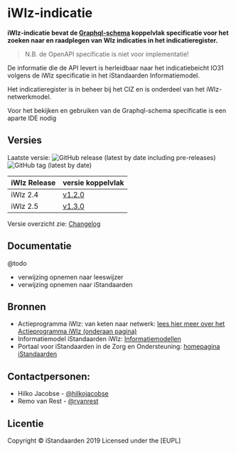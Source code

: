 # iWlz-indicatie
**iWlz-indicatie bevat de [Graphql-schema](/gql-specificatie) koppelvlak specificatie voor het zoeken naar en raadplegen van Wlz indicaties in het indicatieregister.**

> N.B. de OpenAPI specificatie is niet voor implementatie!

De informatie die de API levert is herleidbaar naar het indicatiebeicht IO31 volgens de iWlz specificatie in het iStandaarden Informatiemodel.

Het indicatieregister is in beheer bij het CIZ en is onderdeel van het iWlz-netwerkmodel.

Voor het bekijken en gebruiken van de Graphql-schema specificatie is een aparte IDE nodig
## Versies
Laatste versie: ![GitHub release (latest by date including pre-releases)](https://img.shields.io/github/v/release/iStandaarden/iWlz-indicatie?include_prereleases&style=flat-square) 
![GitHub tag (latest by date)](https://img.shields.io/github/v/tag/iStandaarden/iWlz-indicatie?style=flat-square)

| iWlz Release | versie koppelvlak |
|:-- |:-- |
| iWlz 2.4 | [v1.2.0](https://github.com/iStandaarden/iWlz-indicatie/releases/tag/v1.2) |
| iWlz 2.5 | [v1.3.0](https://github.com/iStandaarden/iWlz-indicatie/tree/Versie-1.3)






Versie overzicht zie: [Changelog](CHANGELOG.md)


## Documentatie
@todo
- verwijzing opnemen naar leeswijzer
- verwijzing opnemen naar iStandaarden

## Bronnen
* Actieprogramma iWlz: van keten naar netwerk: [lees hier meer over het Actieprogramma iWlz (onderaan pagina)](https://www.istandaarden.nl/iwlz "Over Actieprogramma iWlz")
* Informatiemodel iStandaarden iWlz: [Informatiemodellen](https://informatiemodel.istandaarden.nl)
* Portaal voor iStandaarden in de
Zorg en Ondersteuning: [homepagina iStandaarden](https://www.istandaarden.nl)

## Contactpersonen:
* Hilko Jacobse - [@hilkojacobse](https://github.com/HilkoJacobse)
* Remo van Rest - [@rvanrest](https://github.com/rvanrest)

## Licentie
Copyright &copy; iStandaarden 2019
Licensed under the [EUPL]
